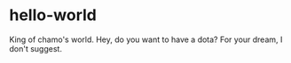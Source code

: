 # hello-world
King of chamo's world.
Hey, do you want to have a dota?
For your dream, I don't suggest.
